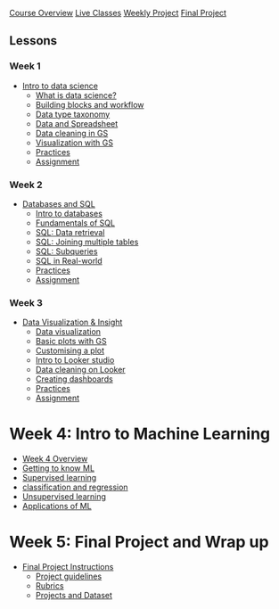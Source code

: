 
[Course Overview](course-overview.md)
[Live Classes]()
[Weekly Project]()
[Final Project]()

## Lessons

### Week 1

- [Intro to data science](lessons/intro-to-data-science.md)
    - [What is data science?](lessons/intro-to-data/what-is-data-science.md)
    - [Building blocks and workflow](lessons/intro-to-data/ds-bulding-blocks.md)
    - [Data type taxonomy](lessons/intro-to-data/data-and-data-categories.md)
    - [Data and Spreadsheet](lessons/intro-to-data/data-and-spreadsheet.md)
    - [Data cleaning in GS](lessons/intro-to-data/data-cleaning-in-gs.md)
    - [Visualization with GS](lessons/intro-to-data/data-viz-with-gs.md)
    - [Practices]()
    - [Assignment]()
    <!-- - [BONUS: Careers in data science]()  -->

### Week 2

- [Databases and SQL](lessons/databases-and-sql.md)
    - [Intro to databases](lessons/databases-and-sql/intro-to-databases.md)
    - [Fundamentals of SQL](lessons/databases-and-sql/sql.md)
    - [SQL: Data retrieval]()
    - [SQL: Joining multiple tables]()
    - [SQL: Subqueries]()
    - [SQL in Real-world]()
    - [Practices]()
    - [Assignment]() 

### Week 3

- [Data Visualization & Insight]()
    - [Data visualization]()
    - [Basic plots with GS]()
    - [Customising a plot]()
    - [Intro to Looker studio]()
    - [Data cleaning on Looker]()
    - [Creating dashboards]()
    - [Practices]()
    - [Assignment]()

# Week 4: Intro to Machine Learning

- [Week 4 Overview](lessons/intro-to-ml.md)
- [Getting to know ML](lessons/intro-to-ml/getting-to-know-ml.md)
- [Supervised learning](lessons/intro-to-ml/supervised-learning.md)
- [classification and regression](lessons/intro-to-ml/classification.md)
- [Unsupervised learning](lessons/intro-to-ml/unsupervised-learning.md)
- [Applications of ML](lessons/intro-to-ml/applications-of-ml.md)

# Week 5: Final Project and Wrap up

- [Final Project Instructions]()
    - [Project guidelines]()
    - [Rubrics]()
    - [Projects and Dataset]()
